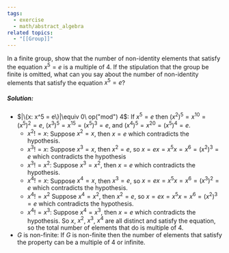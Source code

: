 ```yaml
---
tags:
  - exercise
  - math/abstract_algebra
related topics:
  - "[[Group]]"
---
```

In a finite group, show that the number of non-identity elements that satisfy the equation $x^5 = e$ is a multiple of $4$. If the stipulation that the group be finite is omitted, what can you say about the number of non-identity elements that satisfy the equation $x^5 = e$?
##### Solution:
- $|\{x: x^5 = e\}|\equiv 0\ op("mod") 4$:
	If $x^5=e$ then $(x^2)^5=x^{10}=(x^5)^2=e$, $(x^3)^5=x^{15}=(x^5)^3=e$, and $(x^4)^5=x^{20}=(x^5)^4=e$.
	- $x^2 != x$:
		Suppose $x^2=x$, then $x=e$ which contradicts the hypothesis.
	- $x^3 != x$:
		Suppose $x^3=x$, then $x^2=e$, so $x=e x=x^5 x=x^6=(x^2)^3=e$ which contradicts the hypothesis
	- $x^3 != x^2$:
		Suppose $x^3=x^2$, then $x=e$ which contradicts the hypothesis.
	- $x^4 != x$:
		Suppose $x^4 = x$, then $x^3=e$, so $x=ex=x^5 x=x^6=(x^3)^2=e$ which contradicts the hypothesis.
	- $x^4 != x^2$
		Suppose $x^4=x^2$, then $x^2=e$, so $x=ex=x^5 x=x^6=(x^2)^3=e$ which contradicts the hypothesis.
	- $x^4 != x^3$:
		Suppose $x^4=x^3$, then $x=e$ which contradicts the hypothesis.
	So $x$, $x^2$, $x^3$, $x^4$ are all distinct and satisfy the equation, so the total number of elements that do is multiple of $4$.
- $G$ is non-finite:
	If $G$ is non-finite then the number of elements that satisfy the property can be a multiple of $4$ or infinite.